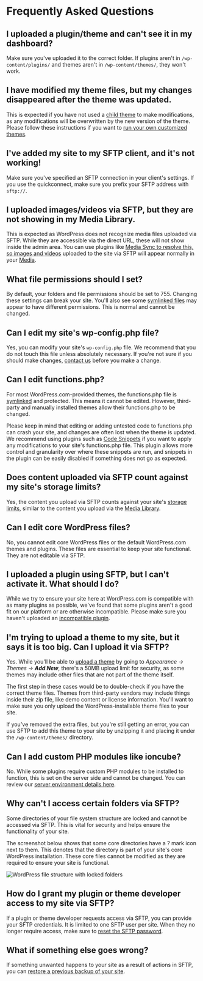 # Frequently Asked Questions

## I uploaded a plugin/theme and can't see it in my dashboard?

Make sure you've uploaded it to the correct folder. If plugins aren't in `/wp-content/plugins/` and themes aren't in `/wp-content/themes/`, they won't work.

## I have modified my theme files, but my changes disappeared after the theme was updated.

This is expected if you have not used a [child theme](https://wordpress.com/support/themes/child-themes/) to make modifications, as any modifications will be overwritten by the new version of the theme. Please follow these instructions if you want to [run your own customized themes](https://wordpress.com/support/themes/child-themes/).

## I've added my site to my SFTP client, and it's not working!

Make sure you've specified an SFTP connection in your client's settings. If you use the quickconnect, make sure you prefix your SFTP address with `sftp://`.

## I uploaded images/videos via SFTP, but they are not showing in my Media Library.

This is expected as WordPress does not recognize media files uploaded via SFTP. While they are accessible via the direct URL, these will not show inside the admin area. You can use plugins like [Media Sync to resolve this, so images and videos](https://wordpress.com/plugins/media-sync/) uploaded to the site via SFTP will appear normally in your [Media](https://wordpress.com/support/media/).

## What file permissions should I set?

By default, your folders and file permissions should be set to 755. Changing these settings can break your site. You'll also see some [symlinked files](https://wordpress.com/support/symlinked-files-and-folders/) may appear to have different permissions. This is normal and cannot be changed.

## Can I edit my site's wp-config.php file?

Yes, you can modify your site's `wp-config.php` file. We recommend that you do not touch this file unless absolutely necessary. If you're not sure if you should make changes, [contact us](https://developer.wordpress.com/docs/support/) before you make a change.

## Can I edit functions.php?

For most WordPress.com-provided themes, the functions.php file is [symlinked](https://wordpress.com/support/symlinked-files-and-folders/) and protected. This means it cannot be edited. However, third-party and manually installed themes allow their functions.php to be changed.

Please keep in mind that editing or adding untested code to functions.php can crash your site, and changes are often lost when the theme is updated. We recommend using plugins such as [Code Snippets](https://wordpress.com/plugins/code-snippets/) if you want to apply any modifications to your site's functions.php file. This plugin allows more control and granularity over where these snippets are run, and snippets in the plugin can be easily disabled if something does not go as expected.

## Does content uploaded via SFTP count against my site's storage limits?

Yes, the content you upload via SFTP counts against your site's [storage limits](https://developer.wordpress.com/docs/platform-features/storage/), similar to the content you upload via the [Media Library](https://wordpress.com/support/media/).

## Can I edit core WordPress files?

No, you cannot edit core WordPress files or the default WordPress.com themes and plugins. These files are essential to keep your site functional. They are not editable via SFTP.

## I uploaded a plugin using SFTP, but I can't activate it. What should I do?

While we try to ensure your site here at WordPress.com is compatible with as many plugins as possible, we've found that some plugins aren't a good fit on our platform or are otherwise incompatible. Please make sure you haven't uploaded an [incompatible plugin](https://wordpress.com/support/plugins/incompatible-plugins/).

## I'm trying to upload a theme to my site, but it says it is too big. Can I upload it via SFTP?

Yes. While you'll be able to [upload a theme](https://wordpress.com/support/themes/uploading-setting-up-custom-themes/) by going to *Appearance → Themes → **Add New***, there's a 50MB upload limit for security, as some themes may include other files that are not part of the theme itself.

The first step in these cases would be to double-check if you have the correct theme files. Themes from third-party vendors may include things inside their zip file, like demo content or license information. You'll want to make sure you only upload the WordPress-installable theme files to your site.

If you've removed the extra files, but you're still getting an error, you can use SFTP to add this theme to your site by unzipping it and placing it under the `/wp-content/themes/` directory.

## Can I add custom PHP modules like ioncube?

No. While some plugins require custom PHP modules to be installed to function, this is set on the server side and cannot be changed. You can review our [server environment details here](https://wordpress.com/support/php-environment/).

## Why can't I access certain folders via SFTP?

Some directories of your file system structure are locked and cannot be accessed via SFTP. This is vital for security and helps ensure the functionality of your site.

The screenshot below shows that some core directories have a ? mark icon next to them. This denotes that the directory is part of your site's core WordPress installation. These core files cannot be modified as they are required to ensure your site is functional. 

![WordPress file structure with locked folders](https://wpdeveloperstaging.files.wordpress.com/2024/02/sftp-folders-wordpress.png)

## How do I grant my plugin or theme developer access to my site via SFTP?

If a plugin or theme developer requests access via SFTP, you can provide your SFTP credentials. It is limited to one SFTP user per site. When they no longer require access, make sure to [reset the SFTP password](credentials.md).

## What if something else goes wrong?

If something unwanted happens to your site as a result of actions in SFTP, you can [restore a previous backup of your site](https://developer.wordpress.com/docs/platform-features/real-time-backup-restore/).